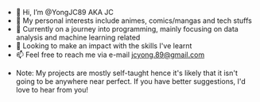 - 👋 Hi, I’m @YongJC89 AKA JC
- 👀 My personal interests include animes, comics/mangas and tech stuffs
- 🌱 Currently on a journey into programming, mainly focusing on data analysis and machine learning related
- 💞️ Looking to make an impact with the skills I've learnt
- 📫 Feel free to reach me via e-mail jcyong.89@gmail.com

* Note: My projects are mostly self-taught hence it's likely that it isn't going to be anywhere near perfect. If you have better suggestions, I'd love to hear from you!

<!---
YongJC89/YongJC89 is a ✨ special ✨ repository because its `README.md` (this file) appears on your GitHub profile.
You can click the Preview link to take a look at your changes.
--->
